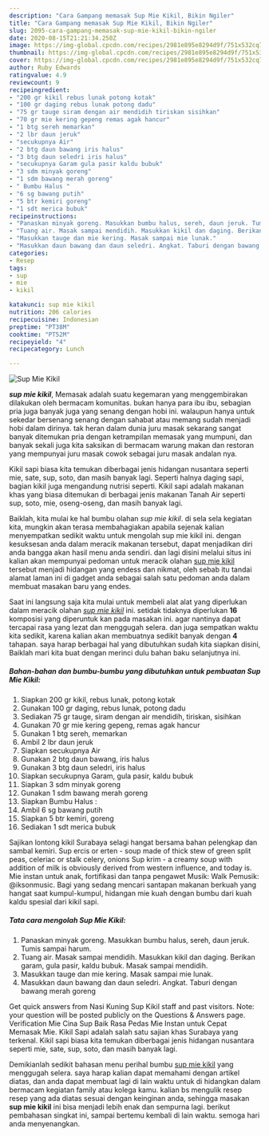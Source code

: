 ```yaml
---
description: "Cara Gampang memasak Sup Mie Kikil, Bikin Ngiler"
title: "Cara Gampang memasak Sup Mie Kikil, Bikin Ngiler"
slug: 2095-cara-gampang-memasak-sup-mie-kikil-bikin-ngiler
date: 2020-08-15T21:21:34.250Z
image: https://img-global.cpcdn.com/recipes/2981e895e8294d9f/751x532cq70/sup-mie-kikil-foto-resep-utama.jpg
thumbnail: https://img-global.cpcdn.com/recipes/2981e895e8294d9f/751x532cq70/sup-mie-kikil-foto-resep-utama.jpg
cover: https://img-global.cpcdn.com/recipes/2981e895e8294d9f/751x532cq70/sup-mie-kikil-foto-resep-utama.jpg
author: Ruby Edwards
ratingvalue: 4.9
reviewcount: 9
recipeingredient:
- "200 gr kikil rebus lunak potong kotak"
- "100 gr daging rebus lunak potong dadu"
- "75 gr tauge siram dengan air mendidih tiriskan sisihkan"
- "70 gr mie kering gepeng remas agak hancur"
- "1 btg sereh memarkan"
- "2 lbr daun jeruk"
- "secukupnya Air"
- "2 btg daun bawang iris halus"
- "3 btg daun seledri iris halus"
- "secukupnya Garam gula pasir kaldu bubuk"
- "3 sdm minyak goreng"
- "1 sdm bawang merah goreng"
- " Bumbu Halus "
- "6 sg bawang putih"
- "5 btr kemiri goreng"
- "1 sdt merica bubuk"
recipeinstructions:
- "Panaskan minyak goreng. Masukkan bumbu halus, sereh, daun jeruk. Tumis sampai harum."
- "Tuang air. Masak sampai mendidih. Masukkan kikil dan daging. Berikan garam, gula pasir, kaldu bubuk. Masak sampai mendidih."
- "Masukkan tauge dan mie kering. Masak sampai mie lunak."
- "Masukkan daun bawang dan daun seledri. Angkat. Taburi dengan bawang merah goreng"
categories:
- Resep
tags:
- sup
- mie
- kikil

katakunci: sup mie kikil 
nutrition: 206 calories
recipecuisine: Indonesian
preptime: "PT38M"
cooktime: "PT52M"
recipeyield: "4"
recipecategory: Lunch

---
```



![Sup Mie Kikil](https://img-global.cpcdn.com/recipes/2981e895e8294d9f/751x532cq70/sup-mie-kikil-foto-resep-utama.jpg)

<b><i>sup mie kikil</i></b>, Memasak adalah suatu kegemaran yang menggembirakan dilakukan oleh bermacam komunitas. bukan hanya para ibu ibu, sebagian pria juga banyak juga yang senang dengan hobi ini. walaupun hanya untuk sekedar bersenang senang dengan sahabat atau memang sudah menjadi hobi dalam dirinya. tak heran dalam dunia juru masak sekarang sangat banyak ditemukan pria dengan ketrampilan memasak yang mumpuni, dan banyak sekali juga kita saksikan di bermacam warung makan dan restoran yang mempunyai juru masak cowok sebagai juru masak andalan nya.

Kikil sapi biasa kita temukan diberbagai jenis hidangan nusantara seperti mie, sate, sup, soto, dan masih banyak lagi. Seperti halnya daging sapi, bagian kikil juga mengandung nutrisi seperti. Kikil sapi adalah makanan khas yang biasa ditemukan di berbagai jenis makanan Tanah Air seperti sup, soto, mie, oseng-oseng, dan masih banyak lagi.

Baiklah, kita mulai ke hal bumbu olahan <i>sup mie kikil</i>. di sela sela kegiatan kita, mungkin akan terasa membahagiakan apabila sejenak kalian menyempatkan sedikit waktu untuk mengolah sup mie kikil ini. dengan kesuksesan anda dalam meracik makanan tersebut, dapat menjadikan diri anda bangga akan hasil menu anda sendiri. dan lagi disini melalui situs ini kalian akan mempunyai pedoman untuk meracik olahan <u>sup mie kikil</u> tersebut menjadi hidangan yang endess dan nikmat, oleh sebab itu tandai alamat laman ini di gadget anda sebagai salah satu pedoman anda dalam membuat masakan baru yang endes.


Saat ini langsung saja kita mulai untuk membeli alat alat yang diperlukan dalam meracik olahan <u><i>sup mie kikil</i></u> ini. setidak tidaknya diperlukan <b>16</b> komposisi yang diperuntuk kan pada masakan ini. agar nantinya dapat tercapai rasa yang lezat dan menggugah selera. dan juga sempatkan waktu kita sedikit, karena kalian akan membuatnya sedikit banyak dengan <b>4</b> tahapan. saya harap berbagai hal yang dibutuhkan sudah kita siapkan disini, Baiklah mari kita buat dengan merinci dulu bahan baku selanjutnya ini.

<!--inarticleads1-->

##### Bahan-bahan dan bumbu-bumbu yang dibutuhkan untuk pembuatan Sup Mie Kikil:

1. Siapkan 200 gr kikil, rebus lunak, potong kotak
1. Gunakan 100 gr daging, rebus lunak, potong dadu
1. Sediakan 75 gr tauge, siram dengan air mendidih, tiriskan, sisihkan
1. Gunakan 70 gr mie kering gepeng, remas agak hancur
1. Gunakan 1 btg sereh, memarkan
1. Ambil 2 lbr daun jeruk
1. Siapkan secukupnya Air
1. Gunakan 2 btg daun bawang, iris halus
1. Gunakan 3 btg daun seledri, iris halus
1. Siapkan secukupnya Garam, gula pasir, kaldu bubuk
1. Siapkan 3 sdm minyak goreng
1. Gunakan 1 sdm bawang merah goreng
1. Siapkan  Bumbu Halus :
1. Ambil 6 sg bawang putih
1. Siapkan 5 btr kemiri, goreng
1. Sediakan 1 sdt merica bubuk


Sajikan lontong kikil Surabaya selagi hangat bersama bahan pelengkap dan sambal kemiri. Sup ercis or erten - soup made of thick stew of green split peas, celeriac or stalk celery, onions Sup krim - a creamy soup with addition of milk is obviously derived from western influence, and today is. Mie instan untuk anak, fortifikasi dan tanpa pengawet Musik: Walk Pemusik: @iksonmusic. Bagi yang sedang mencari santapan makanan berkuah yang hangat saat kumpul-kumpul, hidangan mie kuah dengan bumbu dari kuah kaldu spesial dari kikil sapi. 

<!--inarticleads2-->

##### Tata cara mengolah Sup Mie Kikil:

1. Panaskan minyak goreng. Masukkan bumbu halus, sereh, daun jeruk. Tumis sampai harum.
1. Tuang air. Masak sampai mendidih. Masukkan kikil dan daging. Berikan garam, gula pasir, kaldu bubuk. Masak sampai mendidih.
1. Masukkan tauge dan mie kering. Masak sampai mie lunak.
1. Masukkan daun bawang dan daun seledri. Angkat. Taburi dengan bawang merah goreng


Get quick answers from Nasi Kuning Sup Kikil staff and past visitors. Note: your question will be posted publicly on the Questions &amp; Answers page. Verification Mie Cina Sup Baik Rasa Pedas Mie Instan untuk Cepat Memasak Mie. Kikil Sapi adalah salah satu sajian khas Surabaya yang terkenal. Kikil sapi biasa kita temukan diberbagai jenis hidangan nusantara seperti mie, sate, sup, soto, dan masih banyak lagi. 

Demikianlah sedikit bahasan menu perihal bumbu <u>sup mie kikil</u> yang menggugah selera. saya harap kalian dapat memahami dengan artikel diatas, dan anda dapat membuat lagi di lain waktu untuk di hidangkan dalam bermacam kegiatan family atau kolega kamu. kalian bs mengulik resep resep yang ada diatas sesuai dengan keinginan anda, sehingga masakan <b>sup mie kikil</b> ini bisa menjadi lebih enak dan sempurna lagi. berikut pembahasan singkat ini, sampai bertemu kembali di lain waktu. semoga hari anda menyenangkan.

